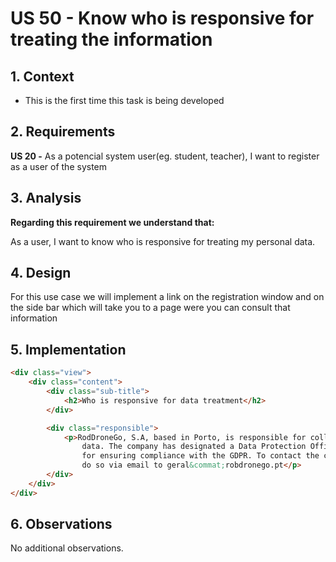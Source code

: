 # US 50 - Know who is responsive for treating the information

## 1. Context

* This is the first time this task is being developed

## 2. Requirements

**US 20 -** As a potencial system user(eg. student, teacher), I want to register as a user of the system

## 3. Analysis

**Regarding this requirement we understand that:**

As a user, I want to know who is responsive for treating my personal data.

## 4. Design

For this use case we will implement a link on the registration window and on the side bar which will take you to
a page were you can consult that information

## 5. Implementation

```html
<div class="view">
    <div class="content">
        <div class="sub-title">
            <h2>Who is responsive for data treatment</h2>
        </div>

        <div class="responsible">
            <p>RodDroneGo, S.A, based in Porto, is responsible for collecting and processing personal
                data. The company has designated a Data Protection Officer, who is responsible
                for ensuring compliance with the GDPR. To contact the company we suggest to
                do so via email to geral&commat;robdronego.pt</p>
        </div>
    </div>
</div>
```

## 6. Observations

No additional observations.
